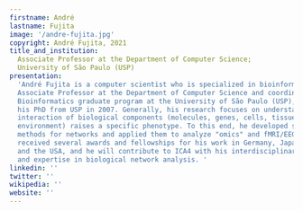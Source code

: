 ```yaml
---
firstname: André
lastname: Fujita
image: '/andre-fujita.jpg'
copyright: André Fujita, 2021
title_and_institution:
  Associate Professor at the Department of Computer Science;
  University of São Paulo (USP)
presentation:
  'André Fujita is a computer scientist who is specialized in bioinformatics.
  Associate Professor at the Department of Computer Science and coordinator of the
  Bioinformatics graduate program at the University of São Paulo (USP), he received
  his PhD from USP in 2007. Generally, his research focuses on understanding how the
  interaction of biological components (molecules, genes, cells, tissues, individuals,
  environment) raises a specific phenotype. To this end, he developed statistical
  methods for networks and applied them to analyze "omics" and fMRI/EEG data. He has
  received several awards and fellowships for his work in Germany, Japan, the UK,
  and the USA, and he will contribute to ICA4 with his interdisciplinary experience
  and expertise in biological network analysis. '
linkedin: ''
twitter: ''
wikipedia: ''
website: ''
---
```

